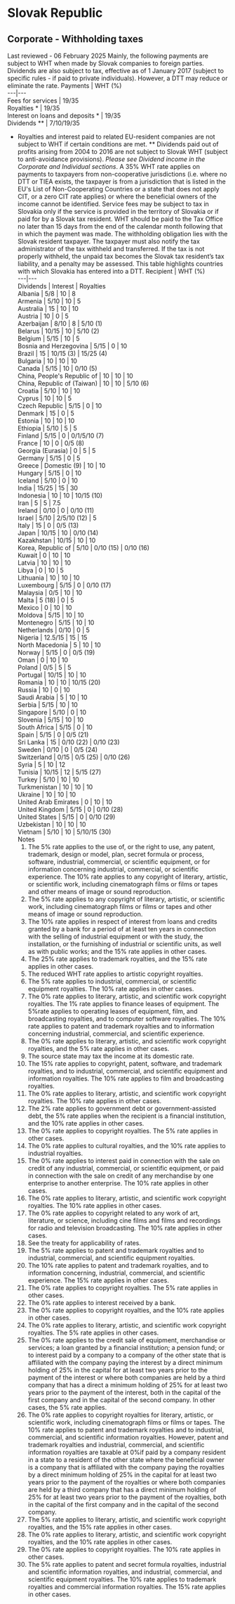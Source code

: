 # Slovak Republic
## Corporate - Withholding taxes
Last reviewed - 06 February 2025
Mainly, the following payments are subject to WHT when made by Slovak companies to foreign parties. Dividends are also subject to tax, effective as of 1 January 2017 (subject to specific rules - if paid to private individuals). However, a DTT may reduce or eliminate the rate.
Payments | WHT (%)  
---|---  
Fees for services | 19/35  
Royalties * | 19/35  
Interest on loans and deposits * | 19/35  
Dividends ** | 7/10/19/35  
* Royalties and interest paid to related EU-resident companies are not subject to WHT if certain conditions are met.
** Dividends paid out of profits arising from 2004 to 2016 are not subject to Slovak WHT (subject to anti-avoidance provisions). _Please see Dividend income in the Corporate_ _and Individual sections_.
A 35% WHT rate applies on payments to taxpayers from non-cooperative jurisdictions (i.e. where no DTT or TIEA exists, the taxpayer is from a jurisdiction that is listed in the EU's List of Non-Cooperating Countries or a state that does not apply CIT, or a zero CIT rate applies) or where the beneficial owners of the income cannot be identified.
Service fees may be subject to tax in Slovakia only if the service is provided in the territory of Slovakia or if paid for by a Slovak tax resident.
WHT should be paid to the Tax Office no later than 15 days from the end of the calendar month following that in which the payment was made. The withholding obligation lies with the Slovak resident taxpayer. The taxpayer must also notify the tax administrator of the tax withheld and transferred. If the tax is not properly withheld, the unpaid tax becomes the Slovak tax resident’s tax liability, and a penalty may be assessed.
This table highlights countries with which Slovakia has entered into a DTT.
Recipient | WHT (%)  
---|---  
Dividends | Interest | Royalties  
Albania | 5/8 | 10 | 8  
Armenia | 5/10 | 10 | 5  
Australia | 15 | 10 | 10  
Austria | 10 | 0 | 5  
Azerbaijan | 8/10 | 8 | 5/10 (1)  
Belarus | 10/15 | 10 | 5/10 (2)  
Belgium | 5/15 | 10 | 5  
Bosnia and Herzegovina | 5/15 | 0 | 10  
Brazil | 15 | 10/15 (3) | 15/25 (4)  
Bulgaria | 10 | 10 | 10  
Canada | 5/15 | 10 | 0/10 (5)  
China, People's Republic of | 10 | 10 | 10  
China, Republic of (Taiwan) | 10 | 10 | 5/10 (6)  
Croatia | 5/10 | 10 | 10  
Cyprus | 10 | 10 | 5  
Czech Republic | 5/15 | 0 | 10  
Denmark | 15 | 0 | 5  
Estonia | 10 | 10 | 10  
Ethiopia | 5/10 | 5 | 5  
Finland | 5/15 | 0 | 0/1/5/10 (7)  
France | 10 | 0 | 0/5 (8)  
Georgia (Eurasia) | 0 | 5 | 5  
Germany | 5/15 | 0 | 5  
Greece | Domestic (9) | 10 | 10  
Hungary | 5/15 | 0 | 10  
Iceland | 5/10 | 0 | 10  
India | 15/25 | 15 | 30  
Indonesia | 10 | 10 | 10/15 (10)  
Iran | 5 | 5 | 7.5  
Ireland | 0/10 | 0 | 0/10 (11)  
Israel | 5/10 | 2/5/10 (12) | 5  
Italy | 15 | 0 | 0/5 (13)  
Japan | 10/15 | 10 | 0/10 (14)  
Kazakhstan | 10/15 | 10 | 10  
Korea, Republic of | 5/10 | 0/10 (15) | 0/10 (16)  
Kuwait | 0 | 10 | 10  
Latvia | 10 | 10 | 10  
Libya | 0 | 10 | 5  
Lithuania | 10 | 10 | 10  
Luxembourg | 5/15 | 0 | 0/10 (17)  
Malaysia | 0/5 | 10 | 10  
Malta | 5 (18) | 0 | 5  
Mexico | 0 | 10 | 10  
Moldova | 5/15 | 10 | 10  
Montenegro | 5/15 | 10 | 10  
Netherlands | 0/10 | 0 | 5  
Nigeria | 12.5/15 | 15 | 15  
North Macedonia | 5 | 10 | 10  
Norway | 5/15 | 0 | 0/5 (19)  
Oman | 0 | 10 | 10  
Poland | 0/5 | 5 | 5  
Portugal | 10/15 | 10 | 10  
Romania | 10 | 10 | 10/15 (20)  
Russia | 10 | 0 | 10  
Saudi Arabia | 5 | 10 | 10  
Serbia | 5/15 | 10 | 10  
Singapore | 5/10 | 0 | 10  
Slovenia | 5/15 | 10 | 10  
South Africa | 5/15 | 0 | 10  
Spain | 5/15 | 0 | 0/5 (21)  
Sri Lanka | 15 | 0/10 (22) | 0/10 (23)  
Sweden | 0/10 | 0 | 0/5 (24)  
Switzerland | 0/15 | 0/5 (25) | 0/10 (26)  
Syria | 5 | 10 | 12  
Tunisia | 10/15 | 12 | 5/15 (27)  
Turkey | 5/10 | 10 | 10  
Turkmenistan | 10 | 10 | 10  
Ukraine | 10 | 10 | 10  
United Arab Emirates | 0 | 10 | 10  
United Kingdom | 5/15 | 0 | 0/10 (28)  
United States | 5/15 | 0 | 0/10 (29)  
Uzbekistan | 10 | 10 | 10  
Vietnam | 5/10 | 10 | 5/10/15 (30)  
Notes
  1. The 5% rate applies to the use of, or the right to use, any patent, trademark, design or model, plan, secret formula or process, software, industrial, commercial, or scientific equipment, or for information concerning industrial, commercial, or scientific experience. The 10% rate applies to any copyright of literary, artistic, or scientific work, including cinematograph films or films or tapes and other means of image or sound reproduction.
  2. The 5% rate applies to any copyright of literary, artistic, or scientific work, including cinematograph films or films or tapes and other means of image or sound reproduction.
  3. The 10% rate applies in respect of interest from loans and credits granted by a bank for a period of at least ten years in connection with the selling of industrial equipment or with the study, the installation, or the furnishing of industrial or scientific units, as well as with public works; and the 15% rate applies in other cases.
  4. The 25% rate applies to trademark royalties, and the 15% rate applies in other cases.
  5. The reduced WHT rate applies to artistic copyright royalties.
  6. The 5% rate applies to industrial, commercial, or scientific equipment royalties. The 10% rate applies in other cases.
  7. The 0% rate applies to literary, artistic, and scientific work copyright royalties. The 1% rate applies to finance leases of equipment. The 5%rate applies to operating leases of equipment, film, and broadcasting royalties, and to computer software royalties. The 10% rate applies to patent and trademark royalties and to information concerning industrial, commercial, and scientific experience.
  8. The 0% rate applies to literary, artistic, and scientific work copyright royalties, and the 5% rate applies in other cases.
  9. The source state may tax the income at its domestic rate.
  10. The 15% rate applies to copyright, patent, software, and trademark royalties, and to industrial, commercial, and scientific equipment and information royalties. The 10% rate applies to film and broadcasting royalties.
  11. The 0% rate applies to literary, artistic, and scientific work copyright royalties. The 10% rate applies in other cases.
  12. The 2% rate applies to government debt or government-assisted debt, the 5% rate applies when the recipient is a financial institution, and the 10% rate applies in other cases.
  13. The 0% rate applies to copyright royalties. The 5% rate applies in other cases.
  14. The 0% rate applies to cultural royalties, and the 10% rate applies to industrial royalties.
  15. The 0% rate applies to interest paid in connection with the sale on credit of any industrial, commercial, or scientific equipment, or paid in connection with the sale on credit of any merchandise by one enterprise to another enterprise. The 10% rate applies in other cases.
  16. The 0% rate applies to literary, artistic, and scientific work copyright royalties. The 10% rate applies in other cases.
  17. The 0% rate applies to copyright related to any work of art, literature, or science, including cine films and films and recordings for radio and television broadcasting. The 10% rate applies in other cases.
  18. See the treaty for applicability of rates.
  19. The 5% rate applies to patent and trademark royalties and to industrial, commercial, and scientific equipment royalties.
  20. The 10% rate applies to patent and trademark royalties, and to information concerning, industrial, commercial, and scientific experience. The 15% rate applies in other cases.
  21. The 0% rate applies to copyright royalties. The 5% rate applies in other cases.
  22. The 0% rate applies to interest received by a bank.
  23. The 0% rate applies to copyright royalties, and the 10% rate applies in other cases.
  24. The 0% rate applies to literary, artistic, and scientific work copyright royalties. The 5% rate applies in other cases.
  25. The 0% rate applies to the credit sale of equipment, merchandise or services; a loan granted by a financial institution; a pension fund; or to interest paid by a company to a company of the other state that is affiliated with the company paying the interest by a direct minimum holding of 25% in the capital for at least two years prior to the payment of the interest or where both companies are held by a third company that has a direct a minimum holding of 25% for at least two years prior to the payment of the interest, both in the capital of the first company and in the capital of the second company. In other cases, the 5% rate applies.
  26. The 0% rate applies to copyright royalties for literary, artistic, or scientific work, including cinematograph films or films or tapes. The 10% rate applies to patent and trademark royalties and to industrial, commercial, and scientific information royalties. However, patent and trademark royalties and industrial, commercial, and scientific information royalties are taxable at 0%if paid by a company resident in a state to a resident of the other state where the beneficial owner is a company that is affiliated with the company paying the royalties by a direct minimum holding of 25% in the capital for at least two years prior to the payment of the royalties or where both companies are held by a third company that has a direct minimum holding of 25% for at least two years prior to the payment of the royalties, both in the capital of the first company and in the capital of the second company.
  27. The 5% rate applies to literary, artistic, and scientific work copyright royalties, and the 15% rate applies in other cases.
  28. The 0% rate applies to literary, artistic, and scientific work copyright royalties, and the 10% rate applies in other cases.
  29. The 0% rate applies to copyright royalties. The 10% rate applies in other cases.
  30. The 5% rate applies to patent and secret formula royalties, industrial and scientific information royalties, and industrial, commercial, and scientific equipment royalties. The 10% rate applies to trademark royalties and commercial information royalties. The 15% rate applies in other cases.


